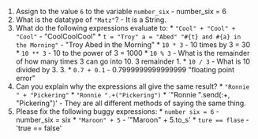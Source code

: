   1. Assign to the value `6` to the variable `number_six` - number_six = 6
  2. What is the datatype of `"Matz"`? - It is a String.
  3. What do the following expressions evaluate to:
    * `"Cool" + "Cool" + "Cool"` - "CoolCoolCool"
    * `t = "Troy"
      a = "Abed"
      "#{t} and #{a} in the Morning"` - "Troy Abed in the Morning"
    * `10 * 3` - 10 times by 3 = 30
    * `10 ** 3` - 10 to the power of 3 = 1000
    * `10 % 3` - What is the remainder of how many times 3 can go into 10. 3 remainder 1. 
    * `10 / 3` - What is 10 divided by 3. 3.
    * `0.7 + 0.1` - 0.7999999999999999 "floating point error"
  4. Can you explain why the expressions all give the same result?
    * `"Ronnie " + "Pickering"`
    * `"Ronnie ".+("Pickering")`
    * `"Ronnie ".send(:+, "Pickering")' - They are all different methods of saying the same thing.
  5. Please fix the following buggy expressions:
    * `number six = 6` - number_six = six
    * `"Maroon" + 5` - '"Maroon" + 5.to_s'
    * `ture == flase` - 'true == false'